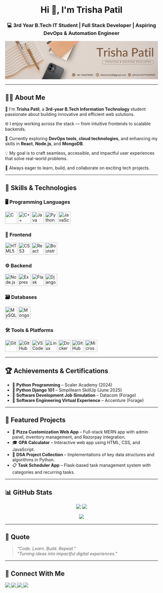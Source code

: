 <h1 align="center">Hi 👋, I'm Trisha Patil</h1>
<h3 align="center">💻 3rd Year B.Tech IT Student | Full Stack Developer | Aspiring DevOps & Automation Engineer</h3>

<p align="center">
  <img src="1.png" alt="Banner" />
</p>

---

## 👩‍💻 About Me

👋 I'm **Trisha Patil**, a **3rd-year B.Tech Information Technology** student passionate about building innovative and efficient web solutions.

🌐 I enjoy working across the stack — from intuitive frontends to scalable backends.

🧠 Currently exploring **DevOps tools**, **cloud technologies**, and enhancing my skills in **React**, **Node.js**, and **MongoDB**.

💡 My goal is to craft seamless, accessible, and impactful user experiences that solve real-world problems.

🎯 Always eager to learn, build, and collaborate on exciting tech projects.

---

## 🧠 Skills & Technologies

### 🖥️ Programming Languages
<p>
  <img src="https://cdn.jsdelivr.net/gh/devicons/devicon/icons/c/c-original.svg" title="C" width="40" height="40"/>
  <img src="https://cdn.jsdelivr.net/gh/devicons/devicon/icons/cplusplus/cplusplus-original.svg" title="C++" width="40" height="40"/>
  <img src="https://cdn.jsdelivr.net/gh/devicons/devicon/icons/java/java-original.svg" title="Java" width="40" height="40"/>
  <img src="https://cdn.jsdelivr.net/gh/devicons/devicon/icons/python/python-original.svg" title="Python" width="40" height="40"/>
  <img src="https://cdn.jsdelivr.net/gh/devicons/devicon/icons/javascript/javascript-original.svg" title="JavaScript" width="40" height="40"/>
</p>

### 🎨 Frontend
<p>
  <img src="https://cdn.jsdelivr.net/gh/devicons/devicon/icons/html5/html5-original.svg" title="HTML5" width="40" height="40"/>
  <img src="https://cdn.jsdelivr.net/gh/devicons/devicon/icons/css3/css3-original.svg" title="CSS3" width="40" height="40"/>
  <img src="https://cdn.jsdelivr.net/gh/devicons/devicon/icons/react/react-original.svg" title="React" width="40" height="40"/>
  <img src="https://cdn.jsdelivr.net/gh/devicons/devicon/icons/bootstrap/bootstrap-original.svg" title="Bootstrap" width="40" height="40"/>
</p>

### ⚙️ Backend
<p>
  <img src="https://cdn.jsdelivr.net/gh/devicons/devicon/icons/nodejs/nodejs-original.svg" title="Node.js" width="40" height="40"/>
  <img src="https://cdn.jsdelivr.net/gh/devicons/devicon/icons/express/express-original.svg" title="Express" width="40" height="40"/>
  <img src="https://cdn.jsdelivr.net/gh/devicons/devicon/icons/flask/flask-original.svg" title="Flask" width="40" height="40"/>
  <img src="https://cdn.jsdelivr.net/gh/devicons/devicon/icons/django/django-plain.svg" title="Django" width="40" height="40"/>
</p>

### 🗃️ Databases
<p>
  <img src="https://cdn.jsdelivr.net/gh/devicons/devicon/icons/mysql/mysql-original.svg" title="MySQL" width="40" height="40"/>
  <img src="https://cdn.jsdelivr.net/gh/devicons/devicon/icons/mongodb/mongodb-original.svg" title="MongoDB" width="40" height="40"/>
</p>

### 🛠️ Tools & Platforms
<p>
  <img src="https://cdn.jsdelivr.net/gh/devicons/devicon/icons/git/git-original.svg" title="Git" width="40" height="40"/>
  <img src="https://cdn.jsdelivr.net/gh/devicons/devicon/icons/github/github-original.svg" title="GitHub" width="40" height="40"/>
  <img src="https://cdn.jsdelivr.net/gh/devicons/devicon/icons/vscode/vscode-original.svg" title="VS Code" width="40" height="40"/>
  <img src="https://cdn.jsdelivr.net/gh/devicons/devicon/icons/linux/linux-original.svg" title="Linux" width="40" height="40"/>
  <img src="https://cdn.jsdelivr.net/gh/devicons/devicon/icons/docker/docker-original.svg" title="Docker" width="40" height="40"/>
  <img src="https://cdn.jsdelivr.net/gh/devicons/devicon/icons/githubactions/githubactions-original.svg" title="GitHub Actions" width="40" height="40"/>
  <img src="https://cdn.jsdelivr.net/gh/devicons/devicon/icons/azure/azure-original.svg" title="Microsoft Azure" width="40" height="40"/>
</p>

---

## 🏆 Achievements & Certifications

- 🧾 **Python Programming** – Scaler Academy (2024)  
- 🧾 **Python Django 101** – Simplilearn SkillUp (June 2025)  
- 🧾 **Software Development Job Simulation** – Datacom (Forage)  
- 🧾 **Software Engineering Virtual Experience** – Accenture (Forage)  


---

## 🚀 Featured Projects

- 🍕 **Pizza Customization Web App** – Full-stack MERN app with admin panel, inventory management, and Razorpay integration.  
- 🎓 **GPA Calculator** – Interactive web app using HTML, CSS, and JavaScript.  
- 🧠 **DSA Project Collection** – Implementations of key data structures and algorithms in Python.  
- 📋 **Task Scheduler App** – Flask-based task management system with categories and recurring tasks.

---

## 📊 GitHub Stats

<p align="center">
  <img height="180em" src="https://github-readme-stats.vercel.app/api?username=trisha0510&show_icons=true&theme=tokyonight&hide_border=true" />
  <img height="180em" src="https://github-readme-stats.vercel.app/api/top-langs/?username=trisha0510&layout=compact&theme=tokyonight&hide_border=true" />
</p>

<p align="center">
  <img height="180em" src="https://github-readme-streak-stats.herokuapp.com/?user=trisha0510&theme=radical&hide_border=true" />
</p>


---

## 💬 Quote
> _“Code. Learn. Build. Repeat.”_  
> _“Turning ideas into impactful digital experiences.”_

---

## 🤝 Connect With Me
<p>
  <a href="https://www.linkedin.com/in/trisha-patil-629ab3300" target="_blank">
    <img src="https://img.shields.io/badge/LinkedIn-blue?logo=linkedin&style=for-the-badge" height="28" />
  </a>
  <a href="https://instagram.com/trisha_p_05" target="_blank">
    <img src="https://img.shields.io/badge/Instagram-E4405F?logo=instagram&logoColor=white&style=for-the-badge" height="28" />
  </a>
  <a href="https://github.com/trisha0510" target="_blank">
    <img src="https://img.shields.io/badge/GitHub-100000?logo=github&logoColor=white&style=for-the-badge" height="28" />
  </a>
  <a href="mailto:trishapatil05@gmail.com">
    <img src="https://img.shields.io/badge/Gmail-D14836?logo=gmail&logoColor=white&style=for-the-badge" height="28" />
  </a>
</p>
